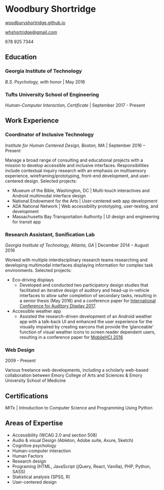 # Woodbury Shortridge

[woodburyshortridge.github.io](https://woodburyshortridge.github.io)

whshortridge@gmail.com

678 925 7344

## Education
### Georgia Institute of Technology
*B.S. Psychology, with honor* | May 2016
### Tufts University School of Engineering
*Human-Computer Interaction, Certificate* | September 2017 - Present

## Work Experience
### Coordinator of Inclusive Technology
*Institute for Human Centered Design, Boston, MA* | September 2016 – Present

Manage a broad range of consulting and educational projects with a mission to develop accessible and inclusive interfaces. Responsibilities include contextual inquiry research with an emphasis on multisensory experience, wireframing/prototyping, front-end development, and user-centered design. Selected projects:

* Museum of the Bible, Washington, DC | Multi-touch interactives and Android multimodal interface design
* National Endowment for the Arts | User-centered web app development
* ADA National Network | Web accessibility prototyping, user-testing, and development
* Massachusetts Bay Transportation Authority | UI design and engineering for transit app
### Research Assistant, Sonification Lab
*Georgia Institute of Technology, Atlanta, GA* | December 2014 – August 2016

Worked with multiple interdisciplinary research teams researching and developing multimodal interfaces displaying information for complex task environments. Selected projects:
* Eco-driving displays
   * Developed and conducted two participatory design studies that facilitated an iterative design of auditory and head-up in-vehicle interfaces to allow safer completion of secondary tasks, resulting in a senior thesis (May 2016) and a conference paper for [International Conference for Auditory Display 2017](https://smartech.gatech.edu/handle/1853/58360).
* Accessible weather app
   * Assisted the research-driven development of an Android weather app with a talk-back UI and enhanced the user experience for the visually impaired by creating earcons that provide the ‘glanceable’ function of visual weather icons to screen reader dependent users, resulting in a conference paper for [MobileHCI 2016](http://dl.acm.org/citation.cfm?id=2935390)
### Web Design
2009 - Present

Various freelance web developments, including a scholarly web-based collaboration between Emory College of Arts and Sciences & Emory University School of Medicine

## Certifications
*MITx* | Introduction to Computer Science and Programming Using Python

## Areas of Expertise
* Accessibility (WCAG 2.0 and section 508)
* Audio & visual Design (Ableton, Adobe suite, Axure,  Sketch)
* Cognitive psychology
* Human-computer interaction
* Human Factors
* Research design
* Programing (HTML, JavaScript (jQuery, React, Vanilla), PHP, Python, SASS)
* Statistical analysis (SPSS, R)
* User-centered design